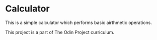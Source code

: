 # Calculator

This is a simple calculator which performs basic airthmetic operations.

This project is a part of The Odin Project curriculum.
